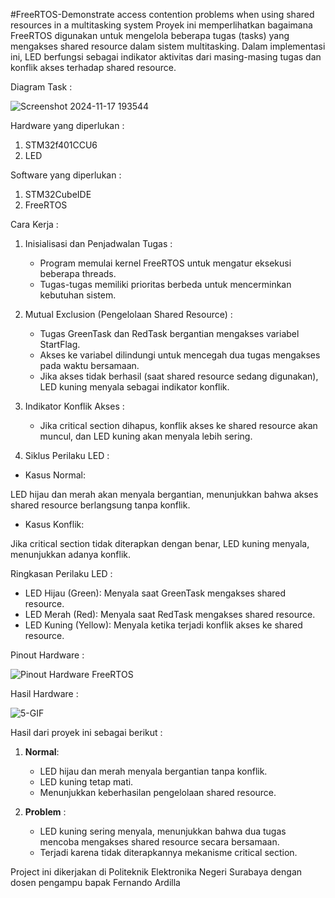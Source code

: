 #FreeRTOS-Demonstrate	access	contention	problems when	using	shared	resources	in	a multitasking	system
Proyek ini memperlihatkan bagaimana FreeRTOS digunakan untuk mengelola beberapa tugas (tasks) yang mengakses shared resource dalam sistem multitasking. Dalam implementasi ini, LED berfungsi sebagai indikator aktivitas dari masing-masing tugas dan konflik akses terhadap shared resource.

Diagram Task :

![Screenshot 2024-11-17 193544](https://github.com/user-attachments/assets/10191aaf-f847-4c35-af86-312c27aadbef)


Hardware yang diperlukan :
1. STM32f401CCU6
2. LED

Software yang diperlukan :
1. STM32CubeIDE
2. FreeRTOS

Cara Kerja :
1. Inisialisasi dan Penjadwalan Tugas :
   - Program memulai kernel FreeRTOS untuk mengatur eksekusi beberapa threads.
   - Tugas-tugas memiliki prioritas berbeda untuk mencerminkan kebutuhan sistem.
     
2. Mutual Exclusion (Pengelolaan Shared Resource) :
   - Tugas GreenTask dan RedTask bergantian mengakses variabel StartFlag.
   - Akses ke variabel dilindungi untuk mencegah dua tugas mengakses pada waktu bersamaan.
   - Jika akses tidak berhasil (saat shared resource sedang digunakan), LED kuning menyala sebagai indikator konflik.
     
3. Indikator Konflik Akses :
   - Jika critical section dihapus, konflik akses ke shared resource akan muncul, dan LED kuning akan menyala lebih sering.
     
4. Siklus Perilaku LED :
- Kasus Normal:

LED hijau dan merah akan menyala bergantian, menunjukkan bahwa akses shared resource berlangsung tanpa konflik.

-  Kasus Konflik:

Jika critical section tidak diterapkan dengan benar, LED kuning menyala, menunjukkan adanya konflik.
     
Ringkasan Perilaku LED :
- LED Hijau (Green): Menyala saat GreenTask mengakses shared resource.
- LED Merah (Red): Menyala saat RedTask mengakses shared resource.
- LED Kuning (Yellow): Menyala ketika terjadi konflik akses ke shared resource.

Pinout Hardware :

![Pinout Hardware FreeRTOS](https://github.com/user-attachments/assets/8b814f64-fa02-4ee5-a5e5-d6a85f395bb2)

Hasil Hardware :

![5-GIF](https://github.com/user-attachments/assets/648bc249-7fa2-4e7a-8028-b3777174279c)


Hasil dari proyek ini sebagai berikut :
1. **Normal**:
   - LED hijau dan merah menyala bergantian tanpa konflik.
   - LED kuning tetap mati.
   - Menunjukkan keberhasilan pengelolaan shared resource.
     
2. **Problem** :
   - LED kuning sering menyala, menunjukkan bahwa dua tugas mencoba mengakses shared resource secara bersamaan.
   - Terjadi karena tidak diterapkannya mekanisme critical section.
   
Project ini dikerjakan di Politeknik Elektronika Negeri Surabaya dengan dosen pengampu bapak Fernando Ardilla
